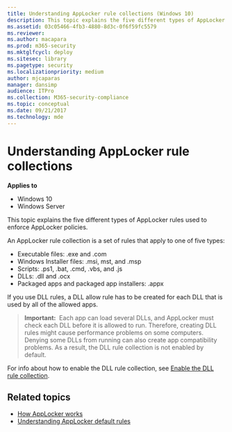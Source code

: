 ```yaml
---
title: Understanding AppLocker rule collections (Windows 10)
description: This topic explains the five different types of AppLocker rules used to enforce AppLocker policies.
ms.assetid: 03c05466-4fb3-4880-8d3c-0f6f59fc5579
ms.reviewer: 
ms.author: macapara
ms.prod: m365-security
ms.mktglfcycl: deploy
ms.sitesec: library
ms.pagetype: security
ms.localizationpriority: medium
author: mjcaparas
manager: dansimp
audience: ITPro
ms.collection: M365-security-compliance
ms.topic: conceptual
ms.date: 09/21/2017
ms.technology: mde
---
```


# Understanding AppLocker rule collections

**Applies to**
- Windows 10
- Windows Server

This topic explains the five different types of AppLocker rules used to enforce AppLocker policies.

An AppLocker rule collection is a set of rules that apply to one of five types:

-   Executable files: .exe and .com
-   Windows Installer files: .msi, mst, and .msp
-   Scripts: .ps1, .bat, .cmd, .vbs, and .js
-   DLLs: .dll and .ocx
-   Packaged apps and packaged app installers: .appx

If you use DLL rules, a DLL allow rule has to be created for each DLL that is used by all of the allowed apps.

>**Important:**  Each app can load several DLLs, and AppLocker must check each DLL before it is allowed to run. Therefore, creating DLL rules might cause performance problems on some computers. Denying some DLLs from running can also create app compatibility problems. As a result, the DLL rule collection is not enabled by default.
 
For info about how to enable the DLL rule collection, see [Enable the DLL rule collection](enable-the-dll-rule-collection.md).

## Related topics

- [How AppLocker works](how-applocker-works-techref.md)
- [Understanding AppLocker default rules](understanding-applocker-default-rules.md)

